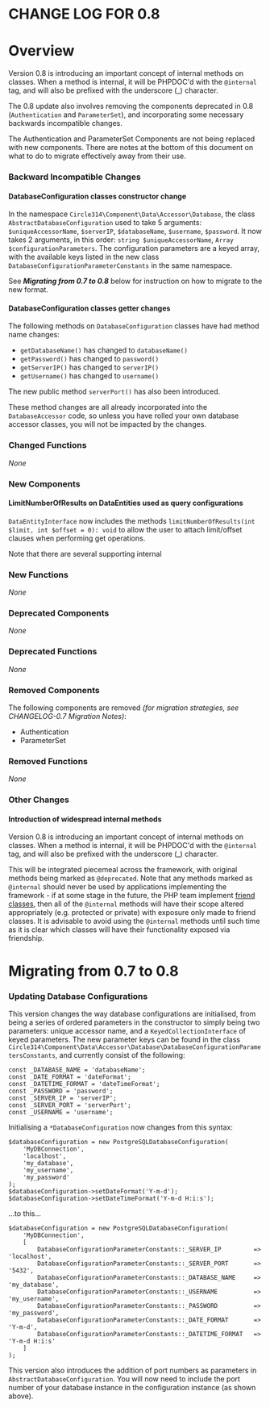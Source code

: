 CHANGE LOG FOR 0.8
===

# Overview

Version 0.8 is introducing an important concept of internal methods on classes. When a method is internal,
it will be PHPDOC'd with the `@internal` tag, and will also be prefixed with the underscore (_) character.

The 0.8 update also involves removing the components deprecated in 0.8 (`Authentication` and `ParameterSet`),
and incorporating some necessary backwards incompatible changes.

The Authentication and ParameterSet Components are not being replaced with new components. There are
notes at the bottom of this document on what to do to migrate effectively away from their use.

### Backward Incompatible Changes

#### DatabaseConfiguration classes constructor change

In the namespace `Circle314\Component\Data\Accessor\Database`, the class `AbstractDatabaseConfiguration`
used to take 5 arguments: `$uniqueAccessorName`, `$serverIP`, `$databaseName`, `$username`, `$password`.
It now takes 2 arguments, in this order: `string $uniqueAccessorName`, `Array $configurationParameters`.
The configuration parameters are a keyed array, with the available keys listed in the new class
`DatabaseConfigurationParameterConstants` in the same namespace.

See ***Migrating from 0.7 to 0.8*** below for instruction on how to migrate to the new format.

#### DatabaseConfiguration classes getter changes

The following methods on `DatabaseConfiguration` classes have had method name changes:

 - `getDatabaseName()` has changed to `databaseName()`
 - `getPassword()` has changed to `password()`
 - `getServerIP()` has changed to `serverIP()`
 - `getUsername()` has changed to `username()`
 
The new public method `serverPort()` has also been introduced.

These method changes are all already incorporated into the `DatabaseAccessor` code, so unless you have rolled your
own database accessor classes, you will not be impacted by the changes.
 
### Changed Functions

*None*

### New Components

#### LimitNumberOfResults on DataEntities used as query configurations
`DataEntityInterface` now includes the methods `limitNumberOfResults(int $limit, int $offset = 0): void` to allow
the user to attach limit/offset clauses when performing get operations.

Note that there are several supporting internal

### New Functions

*None*

### Deprecated Components

*None*

### Deprecated Functions

*None*

### Removed Components

The following components are removed _(for migration strategies, see CHANGELOG-0.7 Migration Notes)_:

* Authentication
* ParameterSet

### Removed Functions

*None*

### Other Changes

#### Introduction of widespread internal methods
Version 0.8 is introducing an important concept of internal methods on classes. When a method is internal,
it will be PHPDOC'd with the `@internal` tag, and will also be prefixed with the underscore (_) character.

This will be integrated piecemeal across the framework, with original methods being marked as `@deprecated`.
Note that any methods marked as `@internal` should never be used by applications implementing the framework -
if at some stage in the future, the PHP team implement [friend classes](https://wiki.php.net/rfc/friend-classes),
then all of the `@internal` methods
will have their scope altered appropriately (e.g. protected or private) with exposure only made to friend
classes. It is advisable to avoid using the `@internal` methods until such time as it is clear which classes
will have their functionality exposed via friendship.


# Migrating from 0.7 to 0.8

### Updating Database Configurations

This version changes the way database configurations are initialised, from being a series of ordered parameters in the
constructor to simply being two parameters: unique accessor name, and a `KeyedCollectionInterface` of keyed parameters.
The new parameter keys can be found in the class `Circle314\Component\Data\Accessor\Database\DatabaseConfigurationParametersConstants`,
and currently consist of the following:

    const _DATABASE_NAME = 'databaseName';
    const _DATE_FORMAT = 'dateFormat';
    const _DATETIME_FORMAT = 'dateTimeFormat';
    const _PASSWORD = 'password';
    const _SERVER_IP = 'serverIP';
    const _SERVER_PORT = 'serverPort';
    const _USERNAME = 'username';
    
Initialising a `*DatabaseConfiguration` now changes from this syntax:

    $databaseConfiguration = new PostgreSQLDatabaseConfiguration(
        'MyDBConnection',
        'localhost',
        'my_database',
        'my_username',
        'my_password'
    );
    $databaseConfiguration->setDateFormat('Y-m-d');
    $databaseConfiguration->setDateTimeFormat('Y-m-d H:i:s');
    
...to this...

    $databaseConfiguration = new PostgreSQLDatabaseConfiguration(
        'MyDBConnection',
        [
            DatabaseConfigurationParameterConstants::_SERVER_IP         => 'localhost',
            DatabaseConfigurationParameterConstants::_SERVER_PORT       => '5432',
            DatabaseConfigurationParameterConstants::_DATABASE_NAME     => 'my_database',
            DatabaseConfigurationParameterConstants::_USERNAME          => 'my_username',
            DatabaseConfigurationParameterConstants::_PASSWORD          => 'my_password',
            DatabaseConfigurationParameterConstants::_DATE_FORMAT       => 'Y-m-d',
            DatabaseConfigurationParameterConstants::_DATETIME_FORMAT   => 'Y-m-d H:i:s'
        ]
    );

This version also introduces the addition of port numbers as parameters in `AbstractDatabaseConfiguration`.
You will now need to include the port number of your database instance in the configuration instance (as shown above).

